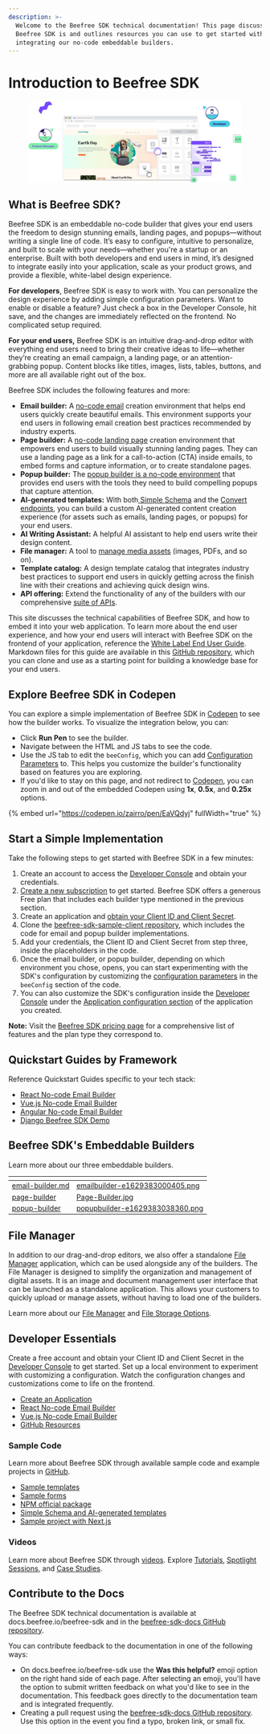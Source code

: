 ```yaml
---
description: >-
  Welcome to the Beefree SDK technical documentation! This page discusses what
  Beefree SDK is and outlines resources you can use to get started with
  integrating our no-code embeddable builders.
---
```


# Introduction to Beefree SDK

<figure><img src=".gitbook/assets/hero-sdk.png" alt=""><figcaption></figcaption></figure>



## What is Beefree SDK?

Beefree SDK is an embeddable no-code builder that gives your end users the freedom to design stunning emails, landing pages, and popups—without writing a single line of code. It’s easy to configure, intuitive to personalize, and built to scale with your needs—whether you're a startup or an enterprise. Built with both developers and end users in mind, it’s designed to integrate easily into your application, scale as your product grows, and provide a flexible, white-label design experience.&#x20;

**For developers**, Beefree SDK is easy to work with. You can personalize the design experience by adding simple configuration parameters. Want to enable or disable a feature? Just check a box in the Developer Console, hit save, and the changes are immediately reflected on the frontend. No complicated setup required.&#x20;

**For your end users,** Beefree SDK is an intuitive drag-and-drop editor with everything end users need to bring their creative ideas to life—whether they’re creating an email campaign, a landing page, or an attention-grabbing popup. Content blocks like titles, images, lists, tables, buttons, and more are all available right out of the box.

Beefree SDK includes the following features and more:

* **Email builder:** A [no-code email](visual-builders/email-builder.md) creation environment that helps end users quickly create beautiful emails. This environment supports your end users in following email creation best practices recommended by industry experts.
* **Page builder:** A [no-code landing page](visual-builders/page-builder/) creation environment that empowers end users to build visually stunning landing pages. They can use a landing page as a link for a call-to-action (CTA) inside emails, to embed forms and capture information, or to create standalone pages.
* **Popup builder:** The [popup builder is a no-code environment](visual-builders/popup-builder/) that provides end users with the tools they need to build compelling popups that capture attention.
* **AI-generated templates:** With both[ Simple Schema](data-structures/simple-schema/) and the [Convert endpoints](apis/content-services-api/convert.md#simple-to-full-json), you can build a custom AI-generated content creation experience (for assets such as emails, landing pages, or popups) for your end users.
* **AI Writing Assistant:** A helpful AI assistant to help end users write their design content.
* **File manager:** A tool to [manage media assets](broken-reference) (images, PDFs, and so on).
* **Template catalog:** A design template catalog that integrates industry best practices to support end users in quickly getting across the finish line with their creations and achieving quick design wins.
* **API offering:** Extend the functionality of any of the builders with our comprehensive [suite of APIs](broken-reference).

This site discusses the technical capabilities of Beefree SDK, and how to embed it into your web application. To learn more about the end user experience, and how your end users will interact with Beefree SDK on the frontend of your application, reference the [White Label End User Guide](https://docs.beefree.io/end-user-guide). Markdown files for this guide are available in this [GitHub repository](https://github.com/mailupinc/beefreeSDKwhiteLabelDocs), which you can clone and use as a starting point for building a knowledge base for your end users.

## Explore Beefree SDK in Codepen

You can explore a simple implementation of Beefree SDK in [Codepen](https://codepen.io/zairro/pen/EaVQdyj) to see how the builder works. To visualize the integration below, you can:

* Click **Run Pen** to see the builder.
* Navigate between the HTML and JS tabs to see the code.
* Use the JS tab to edit the `beeConfig`, which you can add [Configuration Parameters](getting-started/readme/installation/configuration-parameters/) to. This helps you customize the builder's functionality based on features you are exploring.
* If you'd like to stay on this page, and not redirect to [Codepen](https://codepen.io/zairro/pen/EaVQdyj), you can zoom in and out of the embedded Codepen using **1x**, **0.5x**, and **0.25x** options.  &#x20;

{% embed url="https://codepen.io/zairro/pen/EaVQdyj" fullWidth="true" %}

## Start a Simple Implementation <a href="#welcome" id="welcome"></a>

Take the following steps to get started with Beefree SDK in a few minutes:

1. Create an account to access the [Developer Console](https://developers.beefree.io/accounts/login/?from=website_menu) and obtain your credentials.
2. [Create a new subscription](https://docs.beefree.io/beefree-sdk/getting-started/readme/create-an-application#sign-up-for-account-in-the-developer-console) to get started. Beefree SDK offers a generous Free plan that includes each builder type mentioned in the previous section.
3. Create an application and [obtain your Client ID and Client Secret](https://docs.beefree.io/beefree-sdk/getting-started/readme/create-an-application#obtain-your-client-id-and-client-secret).
4. Clone the [beefree-sdk-sample-client repository](https://github.com/BeefreeSDK/beefree-sdk-sample-client), which includes the code for email and popup builder implementations.
5. Add your credentials, the Client ID and Client Secret from step three, inside the placeholders in the code.
6. Once the email builder, or popup builder, depending on which environment you chose, opens, you can start experimenting with the SDK's configuration by customizing the [configuration parameters](https://docs.beefree.io/beefree-sdk/getting-started/readme/installation/configuration-parameters) in the `beeConfig` section of the code.
7. You can also customize the SDK's configuration inside the [Developer Console](https://developers.beefree.io/accounts/login/?from=website_menu) under the [Application configuration section](https://docs.beefree.io/beefree-sdk/server-side-configurations/server-side-options) of the application you created.

**Note:** Visit the [Beefree SDK pricing page](https://developers.beefree.io/pricing-plans) for a comprehensive list of features and the plan type they correspond to.

## Quickstart Guides by Framework <a href="#welcome" id="welcome"></a>

Reference Quickstart Guides specific to your tech stack:

* [React No-code Email Builder](quickstart-guides/react-no-code-email-builder.md)
* [Vue.js No-code Email Builder](quickstart-guides/vue.js-no-code-email-builder.md)
* [Angular No-code Email Builder](quickstart-guides/angular-no-code-email-builder.md)
* [Django Beefree SDK Demo](quickstart-guides/django-beefree-sdk-demo.md)

## Beefree SDK's Embeddable Builders <a href="#welcome" id="welcome"></a>

Learn more about our three embeddable builders.

<table data-view="cards"><thead><tr><th data-card-target data-type="content-ref"></th><th data-hidden data-card-cover data-type="files"></th></tr></thead><tbody><tr><td><a href="visual-builders/email-builder.md">email-builder.md</a></td><td><a href=".gitbook/assets/emailbuilder-e1629383000405.png">emailbuilder-e1629383000405.png</a></td></tr><tr><td><a href="visual-builders/page-builder/">page-builder</a></td><td><a href=".gitbook/assets/Page-Builder.jpg">Page-Builder.jpg</a></td></tr><tr><td><a href="visual-builders/popup-builder/">popup-builder</a></td><td><a href=".gitbook/assets/popupbuilder-e1629383038360.png">popupbuilder-e1629383038360.png</a></td></tr></tbody></table>

## File Manager

In addition to our drag-and-drop editors, we also offer a standalone [File Manager](file-manager/file-manager-application-overview/) application, which can be used alongside any of the builders. The File Manager is designed to simplify the organization and management of digital assets. It is an image and document management user interface that can be launched as a standalone application. This allows your customers to quickly upload or manage assets, without having to load one of the builders.

Learn more about our [File Manager](file-manager/file-manager-application-overview/) and [File Storage Options](server-side-configurations/server-side-options/storage-options/).

## Developer Essentials <a href="#about-this-documentation" id="about-this-documentation"></a>

Create a free account and obtain your Client ID and Client Secret in the [Developer Console](https://developers.beefree.io/accounts/login/?from=website_menu) to get started. Set up a local environment to experiment with customizing a configuration. Watch the configuration changes and customizations come to life on the frontend.

* [Create an Application](getting-started/readme/create-an-application.md)
* [React No-code Email Builder](quickstart-guides/react-no-code-email-builder.md)
* [Vue.js No-code Email Builder](quickstart-guides/vue.js-no-code-email-builder.md)
* [GitHub Resources](https://github.com/BeefreeSDK)

### Sample Code

Learn more about Beefree SDK through available sample code and example projects in [GitHub](https://github.com/BeefreeSDK).

* [Sample templates](https://github.com/BeefreeSDK/beefree-sdk-assets-templates)
* [Sample forms](https://github.com/BeefreeSDK/beefree-sdk-sample-forms)
* [NPM official package](https://github.com/BeefreeSDK/beefree-sdk-npm-official)
* [Simple Schema and AI-generated templates](https://github.com/BeefreeSDK/beefree-sdk-simple-schema)
* [Sample project with Next.js](https://github.com/BeefreeSDK/beefree-sdk-sample-nextjs)

### Videos <a href="#about-this-documentation" id="about-this-documentation"></a>

Learn more about Beefree SDK through [videos](resources/videos/). Explore [Tutorials](resources/videos/#tutorials), [Spotlight Sessions](resources/videos/#spotlight-sessions), and [Case Studies](resources/videos/#case-studies).&#x20;

## Contribute to the Docs

The Beefree SDK technical documentation is available at docs.beefree.io/beefree-sdk and in the [beefree-sdk-docs GitHub repository](https://github.com/BeefreeSDK/beefree-sdk-docs).

You can contribute feedback to the documentation in one of the following ways:

* On docs.beefree.io/beefree-sdk use the **Was this helpful?** emoji option on the right hand side of each page. After selecting an emoji, you'll have the option to submit written feedback on what you'd like to see in the documentation. This feedback goes directly to the documentation team and is integrated frequently.
* Creating a pull request using the [beefree-sdk-docs GitHub repository](https://github.com/BeefreeSDK/beefree-sdk-docs). Use this option in the event you find a typo, broken link, or small fix.  &#x20;
